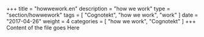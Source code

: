 +++
title = "howwework.en"
description = "how we work"
type = "section/howwework"
tags = [ "Cognotekt", "how we work", "work" ]
date = "2017-04-26"
weight = 4
categories = [
  "how we work",
  "Cognotekt"
]
+++
Content of the file goes Here
